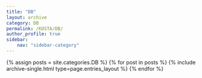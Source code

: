 ```yaml
---
title: "DB"
layout: archive
category: DB
permalink: /KOSTA/DB/
author_profile: true
sidebar:
    nav: "sidebar-category"
---
```


{% assign posts = site.categories.DB %}
{% for post in posts %} {% include archive-single.html type=page.entries_layout %} {% endfor %}

<!-- 공백이 있는 카테고리 같은경우 ['카테고리명']의 형식으로 만들어주기 -->
